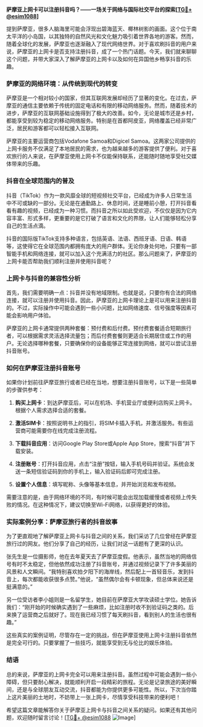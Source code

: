 **萨摩亚上网卡可以注册抖音吗？——一场关于网络与国际社交平台的探索[[TG💪+ @esim1088](https://t.me/s/esim1088)]**

提到萨摩亚，很多人脑海里可能会浮现出碧海蓝天、椰林树影的画面。这个位于南太平洋的小岛国，以其独特的自然风光和文化魅力吸引着世界各地的游客。然而，随着全球化的发展，萨摩亚也逐渐融入了现代网络世界。对于喜欢刷抖音的用户来说，萨摩亚的上网卡是否支持注册抖音，成了一个热门话题。今天，我们就来聊聊这个问题，并带大家深入了解萨摩亚的上网卡以及如何在异国他乡畅享抖音的乐趣。

### 萨摩亚的网络环境：从传统到现代的转变

萨摩亚是一个相对较小的国家，但其互联网发展却经历了显著的变化。在过去，萨摩亚的通信主要依赖于传统的固定电话和有限的移动网络服务。然而，随着技术的进步，萨摩亚的互联网基础设施得到了极大的改善。如今，无论是城市还是乡村，都能享受到较为稳定的移动网络服务。特别是在首都阿皮亚，网络覆盖已经非常广泛，居民和游客都可以轻松接入互联网。

萨摩亚的主要运营商包括Vodafone Samoa和Digicel Samoa。这两家公司提供的上网卡服务不仅满足了本地居民的需求，也为越来越多的游客提供了便利。对于喜欢旅行的人来说，在萨摩亚使用上网卡不仅能保持联系，还能随时随地享受社交媒体带来的乐趣。

### 抖音在全球范围内的普及

抖音（TikTok）作为一款风靡全球的短视频社交平台，已经成为许多人日常生活中不可或缺的一部分。无论是在通勤路上、休息时间，还是睡前小憩，打开抖音看看有趣的视频，已经成为一种习惯。而抖音之所以如此受欢迎，不仅仅是因为它内容丰富、形式多样，更重要的是它打破了语言和文化的界限，让人们能够轻松分享自己的生活点滴。

抖音的国际版TikTok支持多种语言，包括英语、法语、西班牙语、日语、韩语等，这使得它在全球范围内都拥有庞大的用户群体。无论你身处何地，只要有一部智能手机和网络连接，就可以加入这个充满活力的社区。那么问题来了，萨摩亚的上网卡能否帮助我们顺利注册并使用抖音呢？

### 上网卡与抖音的兼容性分析

首先，我们需要明确一点：抖音并没有地域限制。也就是说，只要你有合法的网络连接，就可以注册并使用抖音。因此，萨摩亚的上网卡理论上是可以用来注册抖音的。不过，实际操作中可能会遇到一些小问题，比如网络速度、信号强度等因素可能会影响用户体验。

萨摩亚的上网卡通常提供两种套餐：预付费和后付费。预付费套餐适合短期旅行者，可以根据需求灵活选择流量包；而后付费套餐则更适合长期居住或工作的用户。无论选择哪种套餐，只要确保你的设备能够正常连接到网络，就可以尝试注册抖音账号。

### 如何在萨摩亚注册抖音账号

如果你计划前往萨摩亚旅行或者已经在当地，想要注册抖音账号，以下是一些简单的步骤供参考：

1. **购买上网卡**：到达萨摩亚后，可以在机场、手机营业厅或便利店购买上网卡。根据个人需求选择合适的套餐。
   
2. **激活SIM卡**：按照说明书上的指引，将SIM卡插入手机，并激活服务。有些运营商可能需要你在线完成注册流程。

3. **下载抖音应用**：访问Google Play Store或Apple App Store，搜索“抖音”并下载安装。

4. **注册账号**：打开抖音应用，点击“注册”按钮，输入手机号码并验证。系统会发送一条短信验证码到你的手机上，输入验证码后即可完成注册。

5. **设置个人信息**：填写昵称、头像等基本信息，并开始浏览和发布视频。

需要注意的是，由于网络环境的不同，有时候可能会出现加载缓慢或者视频上传失败的情况。在这种情况下，建议切换至Wi-Fi网络，以获得更好的体验。

### 实际案例分享：萨摩亚旅行者的抖音故事

为了更直观地了解萨摩亚上网卡与抖音之间的关系，我们采访了几位曾经在萨摩亚旅行过的网友。他们分享了自己的经历，让我们对这一话题有了更深的认识。

张先生是一位摄影师，他在去年夏天去了萨摩亚度假。他表示，虽然当地的网络信号有时不太稳定，但他依然成功注册了抖音账号，并通过视频记录下了许多美丽的风景和人文瞬间。“我特别喜欢拍夕阳下的海岸线，然后配上一首轻音乐，发到抖音上，每次都能收获很多点赞。”他说，“虽然偶尔会有卡顿现象，但总体来说还是挺满意的。”

另一位受访者李小姐则是一名留学生，她目前在萨摩亚大学攻读硕士学位。她告诉我们：“刚开始的时候确实遇到了一些麻烦，比如注册时收不到验证码之类的。后来换了运营商之后就好了。现在我已经习惯了每天刷抖音，看到别人的生活也很有趣。”

这些真实的案例证明，尽管存在一定的挑战，但在萨摩亚使用上网卡注册抖音依然是完全可行的。只要掌握了一些技巧，就能享受到无与伦比的娱乐体验。

### 结语

总的来说，萨摩亚的上网卡完全可以用来注册抖音。虽然过程中可能会遇到一些小障碍，但只要耐心解决，就能顺利开启一段精彩的旅程。无论是记录旅途的美好瞬间，还是与全球朋友互动交流，抖音都能为你提供更多可能性。所以，下次当你踏上这片美丽的土地时，不妨带上一张上网卡，尽情享受科技带来的便利吧！

希望这篇文章能解答你关于萨摩亚上网卡与抖音之间关系的疑问。如果还有其他问题，欢迎随时留言讨论！[[TG💪+ @esim1088](https://t.me/s/esim1088) ![Image](https://i.postimg.cc/4NQfJmqS/Snipaste-2025-05-13-00-14-12.png)]